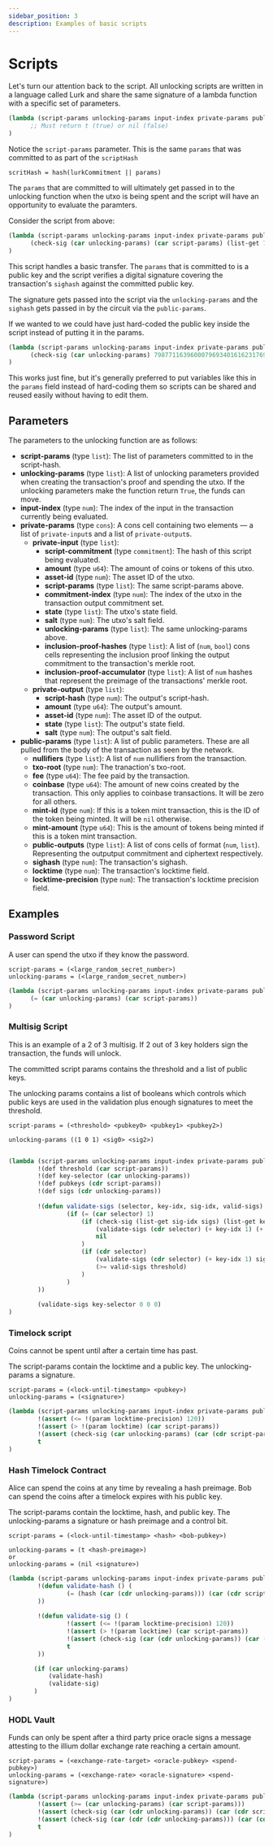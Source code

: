 ```yaml
---
sidebar_position: 3
description: Examples of basic scripts
---
```


# Scripts

Let's turn our attention back to the script. All unlocking scripts are written in a language called Lurk and share the same
signature of a lambda function with a specific set of parameters.

```lisp
(lambda (script-params unlocking-params input-index private-params public-params)
      ;; Must return t (true) or nil (false)
)
```

Notice the `script-params` parameter. This is the same `params` that was committed to as part of the `scriptHash`

```
scritHash = hash(lurkCommitment || params)
```

The `params` that are committed to will ultimately get passed in to the unlocking function when the utxo is being
spent and the script will have an opportunity to evaluate the paramters.

Consider the script from above:

```lisp
(lambda (script-params unlocking-params input-index private-params public-params)
      (check-sig (car unlocking-params) (car script-params) (list-get 7 public-params))
)
```

This script handles a basic transfer. The `params` that is committed to is a public key and the script verifies
a digital signature covering the transaction's `sighash` against the committed public key.

The signature gets passed into the script via the `unlocking-params` and the `sighash` gets passed in by the circuit via 
the `public-params`.

If we wanted to we could have just hard-coded the public key inside the script instead of putting it in the params.

```lisp
(lambda (script-params unlocking-params input-index private-params public-params)
      (check-sig (car unlocking-params) 79877116396000796934016162317696488904839608298135655275973165100101729765931 (list-get 7 public-params))
)
```

This works just fine, but it's generally preferred to put variables like this in the `params` field instead of hard-coding
them so scripts can be shared and reused easily without having to edit them.

## Parameters

The parameters to the unlocking function are as follows:

- **script-params** (type `list`): The list of parameters committed to in the script-hash.
- **unlocking-params** (type `list`): A list of unlocking parameters provided when creating the transaction's proof and spending the utxo. If the unlocking parameters make the function return `True`, the funds can move.
- **input-index** (type `num`): The index of the input in the transaction currently being evaluated.
- **private-params** (type `cons`): A cons cell containing two elements ― a list of `private-input`s and a list of `private-output`s.
    - **private-input** (type `list`):
        - **script-commitment** (type `commitment`): The hash of this script being evaluated.
        - **amount** (type `u64`): The amount of coins or tokens of this utxo.
        - **asset-id** (type `num`): The asset ID of the utxo.
        - **script-params** (type `list`): The same script-params above.
        - **commitment-index** (type `num`): The index of the utxo in the transaction output commitment set.
        - **state** (type `list`): The utxo's state field.
        - **salt** (type `num`): The utxo's salt field.
        - **unlocking-params** (type `list`): The same unlocking-params above.
        - **inclusion-proof-hashes** (type `list`): A list of (`num`, `bool`) cons cells representing the inclusion proof linking the output commitment to the transaction's merkle root.
        - **inclusion-proof-accumulator** (type `list`): A list of `num` hashes that represent the preimage of the transactions' merkle root.
    - **private-output** (type `list`):
        - **script-hash** (type `num`): The output's script-hash.
        - **amount** (type `u64`): The output's amount.
        - **asset-id** (type `num`): The asset ID of the output.
        - **state** (type `list`): The output's state field.
        - **salt** (type `num`): The output's salt field.
- **public-params** (type `list`): A list of public parameters. These are all pulled from the body of the transaction as
seen by the network.
  - **nullifiers** (type `list`): A list of `num` nullifiers from the transaction.
  - **txo-root** (type `num`): The tranaction's txo-root.
  - **fee** (type `u64`): The fee paid by the transaction.
  - **coinbase** (type `u64`): The amount of new coins created by the transaction. This only applies to coinbase transactions. It will
be zero for all others.
  - **mint-id** (type `num`): If this is a token mint transaction, this is the ID of the token being minted. It will be `nil` otherwise.
  - **mint-amount** (type `u64`): This is the amount of tokens being minted if this is a token mint transaction.
  - **public-outputs** (type `list`): A list of cons cells of format (`num`, `list`). Representing the outputput commitment and
ciphertext respectively.
  - **sighash** (type `num`): The transaction's sighash.
  - **locktime** (type `num`): The transaction's locktime field.
  - **locktime-precision** (type `num`): The transaction's locktime precision field.

## Examples

### Password Script

A user can spend the utxo if they know the password. 

```
script-params = (<large_random_secret_number>)
unlocking-params = (<large_random_secret_number>)
```

```lisp
(lambda (script-params unlocking-params input-index private-params public-params)
      (= (car unlocking-params) (car script-params))
)
```

### Multisig Script

This is an example of a 2 of 3 multisig. If 2 out of 3 key holders sign the transaction, the funds will unlock.

The committed script params contains the threshold and a list of public keys.

The unlocking params contains a list of booleans which controls which public keys are used in the validation plus
enough signatures to meet the threshold.

```
script-params = (<threshold> <pubkey0> <pubkey1> <pubkey2>)
                 
unlocking-params ((1 0 1) <sig0> <sig2>)
                 
```

```lisp
(lambda (script-params unlocking-params input-index private-params public-params)
        !(def threshold (car script-params))
        !(def key-selector (car unlocking-params))
        !(def pubkeys (cdr script-params))
        !(def sigs (cdr unlocking-params))
        
        !(defun validate-sigs (selector, key-idx, sig-idx, valid-sigs) (
                (if (= (car selector) 1)
                    (if (check-sig (list-get sig-idx sigs) (list-get key-idx pubkeys) !(param sighash))
                        (validate-sigs (cdr selector) (+ key-idx 1) (+ sig-idx 1) (+ valid-sigs 1))
                        nil
                    )
                    (if (cdr selector)
                        (validate-sigs (cdr selector) (+ key-idx 1) sig-idx valid-sigs)
                        (>= valid-sigs threshold)
                    )
                )
        ))
         
        (validate-sigs key-selector 0 0 0)
)
```

### Timelock script

Coins cannot be spent until after a certain time has past.


The script-params contain the locktime and a public key. The unlocking-params a signature.

```
script-params = (<lock-until-timestamp> <pubkey>)
unlocking-params = (<signature>)
```

```lisp
(lambda (script-params unlocking-params input-index private-params public-params)
        !(assert (<= !(param locktime-precision) 120))
        !(assert (> !(param locktime) (car script-params))
        !(assert (check-sig (car unlocking-params) (car (cdr script-params)) !(param sighash)))
        t
)
```

### Hash Timelock Contract

Alice can spend the coins at any time by revealing a hash preimage. 
Bob can spend the coins after a timelock expires with his public key.


The script-params contain the locktime, hash, and public key. 
The unlocking-params a signature or hash preimage and a control bit.

```
script-params = (<lock-until-timestamp> <hash> <bob-pubkey>)
                              
unlocking-params = (t <hash-preimage>)
or
unlocking-params = (nil <signature>)
```

```lisp
(lambda (script-params unlocking-params input-index private-params public-params)
        !(defun validate-hash () (
                (= (hash (car (cdr unlocking-params))) (car (cdr script-params)))
        ))
        
        !(defun validate-sig () (
                !(assert (<= !(param locktime-precision) 120))
                !(assert (> !(param locktime) (car script-params))
                !(assert (check-sig (car (cdr unlocking-params)) (car (cdr (cdr script-params))) !(param sighash)))
                t
        ))

       (if (car unlocking-params)
           (validate-hash)
           (validate-sig)
       )
)
```

### HODL Vault

Funds can only be spent after a third party price oracle signs a message attesting to the
illium dollar exchange rate reaching a certain amount. 

```
script-params = (<exchange-rate-target> <oracle-pubkey> <spend-pubkey>)
unlocking-params = (<exchange-rate> <oracle-signature> <spend-signature>)
```

```lisp
(lambda (script-params unlocking-params input-index private-params public-params)
        !(assert (>= (car unlocking-params) (car script-params)))
        !(assert (check-sig (car (cdr unlocking-params)) (car (cdr script-params)) (car unlocking-params)))
        !(assert (check-sig (car (cdr (cdr unlocking-params))) (car (cdr (cdr script-params))) !(param sighash)))
        t
)
```